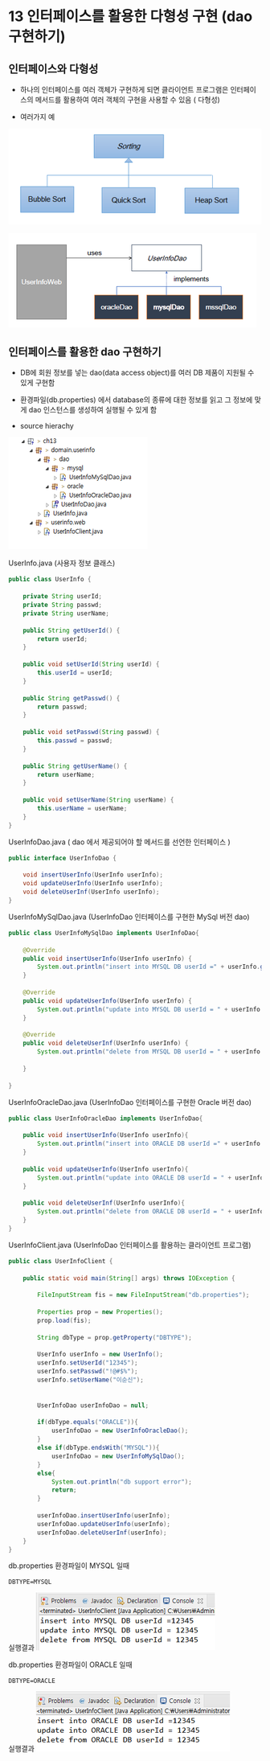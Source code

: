 # 13 인터페이스를 활용한 다형성 구현 (dao 구현하기)

## 인터페이스와 다형성

- 하나의 인터페이스를 여러 객체가 구현하게 되면 클라이언트 프로그램은 인터페이스의 메서드를 활용하여 여러 객체의 구현을 사용할 수 있음 ( 다형성)

- 여러가지 예

![sorting](./img/sorting.png)

![dao](./img/dao.png)

## 인터페이스를 활용한 dao 구현하기

- DB에 회원 정보를 넣는 dao(data access object)를 여러 DB 제품이 지원될 수 있게 구현함

- 환경파일(db.properties) 에서 database의 종류에 대한 정보를 읽고 그 정보에 맞게 dao 인스턴스를 생성하여 실행될 수 있게 함

- source hierachy

![userinfo](./img/userinfo.png)

UserInfo.java (사용자 정보 클래스)
```java
public class UserInfo {
	
	private String userId;
	private String passwd;
	private String userName;
	
	public String getUserId() {
		return userId;
	}
	
	public void setUserId(String userId) {
		this.userId = userId;
	}
	
	public String getPasswd() {
		return passwd;
	}
	
	public void setPasswd(String passwd) {
		this.passwd = passwd;
	}
	
	public String getUserName() {
		return userName;
	}
	
	public void setUserName(String userName) {
		this.userName = userName;
	}
}
```

UserInfoDao.java ( dao 에서 제공되어야 할 메서드를 선언한 인터페이스 )
```java
public interface UserInfoDao {

	void insertUserInfo(UserInfo userInfo);
	void updateUserInfo(UserInfo userInfo);
	void deleteUserInf(UserInfo userInfo);
}
```

UserInfoMySqlDao.java (UserInfoDao 인터페이스를 구현한 MySql 버전 dao)
```java
public class UserInfoMySqlDao implements UserInfoDao{

	@Override
	public void insertUserInfo(UserInfo userInfo) {
		System.out.println("insert into MYSQL DB userId =" + userInfo.getUserId() );		
	}

	@Override
	public void updateUserInfo(UserInfo userInfo) {
		System.out.println("update into MYSQL DB userId = " + userInfo.getUserId());		
	}

	@Override
	public void deleteUserInf(UserInfo userInfo) {
		System.out.println("delete from MYSQL DB userId = " + userInfo.getUserId());
		
	}

}
```

UserInfoOracleDao.java (UserInfoDao 인터페이스를 구현한 Oracle 버전 dao)
```java
public class UserInfoOracleDao implements UserInfoDao{

	public void insertUserInfo(UserInfo userInfo){
		System.out.println("insert into ORACLE DB userId =" + userInfo.getUserId() );
	}
	
	public void updateUserInfo(UserInfo userInfo){
		System.out.println("update into ORACLE DB userId = " + userInfo.getUserId());
	}
	
	public void deleteUserInf(UserInfo userInfo){
		System.out.println("delete from ORACLE DB userId = " + userInfo.getUserId());
	}
}
```

UserInfoClient.java (UserInfoDao 인터페이스를 활용하는 클라이언트 프로그램)
```java
public class UserInfoClient {

	public static void main(String[] args) throws IOException {

		FileInputStream fis = new FileInputStream("db.properties");
		
		Properties prop = new Properties();
		prop.load(fis);
		
		String dbType = prop.getProperty("DBTYPE");
		
		UserInfo userInfo = new UserInfo();
		userInfo.setUserId("12345");
		userInfo.setPasswd("!@#$%");
		userInfo.setUserName("이순신");
		
		
		UserInfoDao userInfoDao = null;
		
		if(dbType.equals("ORACLE")){
			userInfoDao = new UserInfoOracleDao();
		}
		else if(dbType.endsWith("MYSQL")){
			userInfoDao = new UserInfoMySqlDao();
		}
		else{
			System.out.println("db support error");
			return;
		}
		
		userInfoDao.insertUserInfo(userInfo);
		userInfoDao.updateUserInfo(userInfo);
		userInfoDao.deleteUserInf(userInfo);
	}
}
```

db.properties 환경파일이 MYSQL 일때
```
DBTYPE=MYSQL
```
실행결과 
![mysql](./img/mysql.png)

db.properties 환경파일이 ORACLE 일때
```
DBTYPE=ORACLE
```
실행결과 
![mysql](./img/oracle.png)

